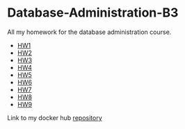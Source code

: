 # Database-Administration-B3
All my homework for the database administration course.

- [HW1](./hw1/README.md)
- [HW2](./hw2/README.md)
- [HW3](./hw3/README.md)
- [HW4](./hw4/README.md)
- [HW5](./hw5/README.md)
- [HW6](./hw6/README.md)
- [HW7](./hw7/README.md)
- [HW8](./hw8/README.md)
- [HW9](./hw9/README.md)


Link to my docker hub [repository](https://hub.docker.com/repository/docker/sascha40/dbadmin-hw4)

